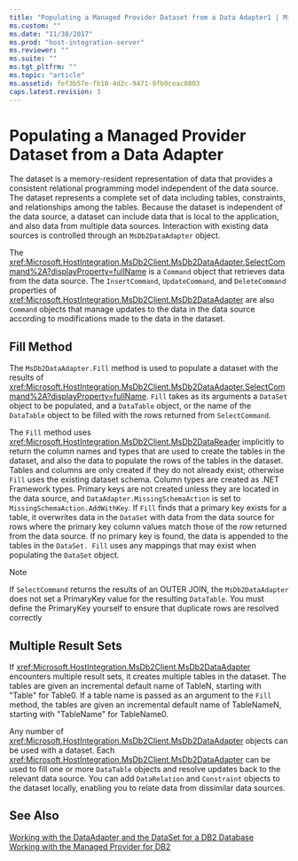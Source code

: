 ```yaml
---
title: "Populating a Managed Provider Dataset from a Data Adapter1 | Microsoft Docs"
ms.custom: ""
ms.date: "11/30/2017"
ms.prod: "host-integration-server"
ms.reviewer: ""
ms.suite: ""
ms.tgt_pltfrm: ""
ms.topic: "article"
ms.assetid: fef3b57e-fb10-4d2c-9471-9fb0ceac0803
caps.latest.revision: 3
---
```

# Populating a Managed Provider Dataset from a Data Adapter
The dataset is a memory-resident representation of data that provides a consistent relational programming model independent of the data source. The dataset represents a complete set of data including tables, constraints, and relationships among the tables. Because the dataset is independent of the data source, a dataset can include data that is local to the application, and also data from multiple data sources. Interaction with existing data sources is controlled through an `MsDb2DataAdapter` object.  
  
 The <xref:Microsoft.HostIntegration.MsDb2Client.MsDb2DataAdapter.SelectCommand%2A?displayProperty=fullName> is a `Command` object that retrieves data from the data source. The `InsertCommand`, `UpdateCommand`, and `DeleteCommand` properties of <xref:Microsoft.HostIntegration.MsDb2Client.MsDb2DataAdapter> are also `Command` objects that manage updates to the data in the data source according to modifications made to the data in the dataset.  
  
## Fill Method  
 The `MsDb2DataAdapter.Fill` method is used to populate a dataset with the results of <xref:Microsoft.HostIntegration.MsDb2Client.MsDb2DataAdapter.SelectCommand%2A?displayProperty=fullName>. `Fill` takes as its arguments a `DataSet` object to be populated, and a `DataTable` object, or the name of the `DataTable` object to be filled with the rows returned from `SelectCommand`.  
  
 The `Fill` method uses <xref:Microsoft.HostIntegration.MsDb2Client.MsDb2DataReader> implicitly to return the column names and types that are used to create the tables in the dataset, and also the data to populate the rows of the tables in the dataset. Tables and columns are only created if they do not already exist; otherwise `Fill` uses the existing dataset schema. Column types are created as .NET Framework types. Primary keys are not created unless they are located in the data source, and `DataAdapter.MissingSchemaAction` is set to `MissingSchemaAction.AddWithKey`. If `Fill` finds that a primary key exists for a table, it overwrites data in the `DataSet` with data from the data source for rows where the primary key column values match those of the row returned from the data source. If no primary key is found, the data is appended to the tables in the `DataSet. Fill` uses any mappings that may exist when populating the `DataSet` object.  
  
> [!NOTE]
>  If `SelectCommand` returns the results of an OUTER JOIN, the `MsDb2DataAdapter` does not set a PrimaryKey value for the resulting `DataTable`. You must define the PrimaryKey yourself to ensure that duplicate rows are resolved correctly  
  
## Multiple Result Sets  
 If <xref:Microsoft.HostIntegration.MsDb2Client.MsDb2DataAdapter> encounters multiple result sets, it creates multiple tables in the dataset. The tables are given an incremental default name of TableN, starting with "Table" for Table0. If a table name is passed as an argument to the `Fill` method, the tables are given an incremental default name of TableNameN, starting with "TableName" for TableName0.  
  
 Any number of <xref:Microsoft.HostIntegration.MsDb2Client.MsDb2DataAdapter> objects can be used with a dataset. Each <xref:Microsoft.HostIntegration.MsDb2Client.MsDb2DataAdapter> can be used to fill one or more `DataTable` objects and resolve updates back to the relevant data source. You can add `DataRelation` and `Constraint` objects to the dataset locally, enabling you to relate data from dissimilar data sources.  
  
## See Also  
 [Working with the DataAdapter and the DataSet for a DB2 Database](../core/working-with-the-dataadapter-and-the-dataset-for-a-db2-database2.md)   
 [Working with the Managed Provider for DB2](../core/working-with-the-managed-provider-for-db22.md)